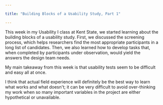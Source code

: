 ```yaml
---

title: "Building Blocks of a Usability Study, Part 1"

---
```


This week in my Usability I class at Kent State, we started learning about the building blocks of a usability study. First, we discussed the screening process, which helps researchers find the most appropriate participants in a long list of candidates. Then, we also learned how to develop tasks that, when completed by participants under observation, would yield the answers the design team needs.

My main takeaway from this week is that usability tests seem to be difficult and easy all at once.

I think that actual field experience will definitely be the best way to learn what works and what doesn't; it can be very difficult to avoid over-thinking my work when so many important variables in the project are either hypothetical or unavailable.